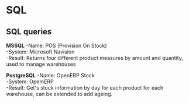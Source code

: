 # SQL
## SQL queries 

**MSSQL**
-Name: POS (Provision On Stock)  
-System: Microsoft Navision  
-Result: Returns four different product measures by amount and quantity, used to manage warehouses

**PostgreSQL**
-Name: OpenERP Stock  
-System: OpemERP  
-Result: Get's stock information by day for each product for each warehouse, can be extended to add ageing.

